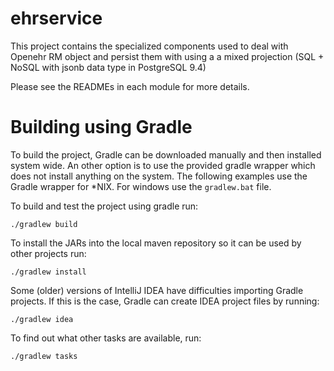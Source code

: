 # ehrservice

This project contains the specialized components used to deal with Openehr RM
object and persist them with using a a mixed projection (SQL + NoSQL with
jsonb data type in PostgreSQL 9.4)

Please see the READMEs in each module for more details.

# Building using Gradle

To build the project, Gradle can be downloaded manually and then installed
system wide.
An other option is to use the provided gradle wrapper which does not install
anything on the system. The following examples use the Gradle wrapper
for *NIX. For windows use the `gradlew.bat` file.

To build and test the project using gradle run:

  `./gradlew build`

To install the JARs into the local maven repository so it can be used by
other projects run:

  `./gradlew install`

Some (older) versions of IntelliJ IDEA have difficulties importing Gradle
projects. If this is the case, Gradle can create IDEA project files by
running:

  `./gradlew idea`

To find out what other tasks are available, run:

  `./gradlew tasks`